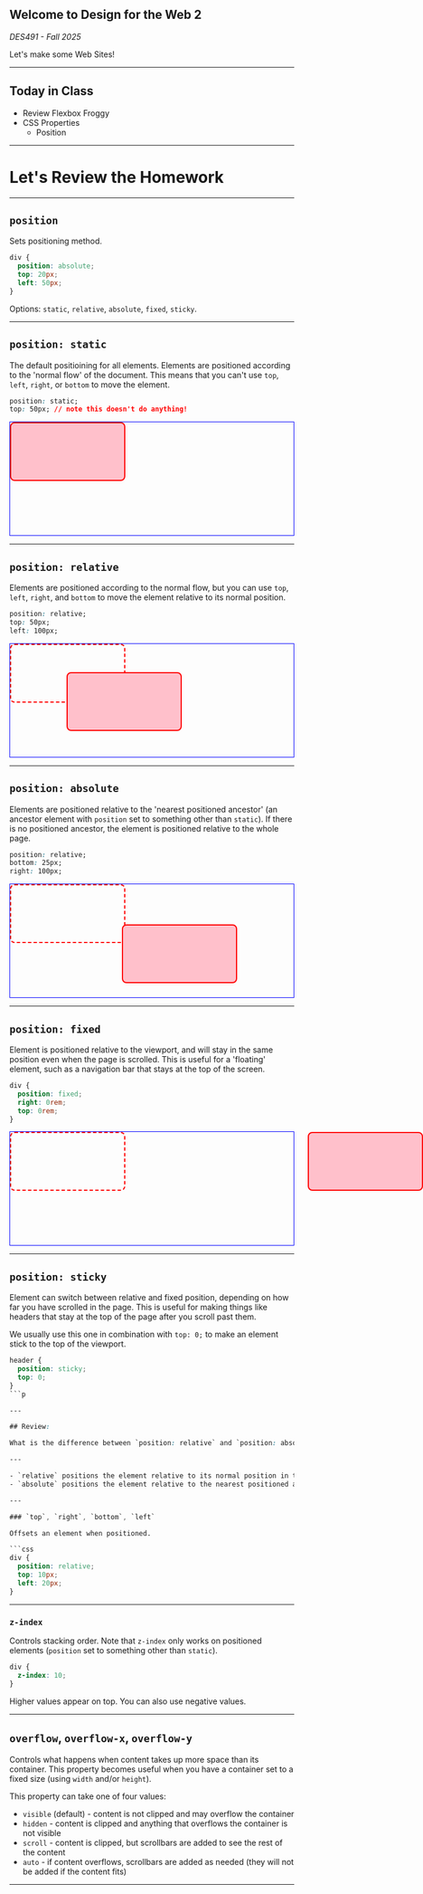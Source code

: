 ## Welcome to **Design for the Web 2**

_DES491 - Fall 2025_

Let's make some Web Sites!

---

## Today in Class

- Review Flexbox Froggy
- CSS Properties
  - Position

---

# Let's Review the Homework

---

## `position`

Sets positioning method.

```css
div {
  position: absolute;
  top: 20px;
  left: 50px;
}
```

Options: `static`, `relative`, `absolute`, `fixed`, `sticky`.

---

## `position: static`

The default positioining for all elements. Elements are positioned according to the 'normal flow' of the document. This means that you can't use `top`, `left`, `right`, or `bottom` to move the element.

```css
position: static;
top: 50px; // note this doesn't do anything!
```

<div style="position:relative;height:200px;border:1px solid blue">
<div style="border:2px solid red;background-color:pink;border-radius:8px;width:200px;height:100px;"></div>
</div>

---

## `position: relative`

Elements are positioned according to the normal flow, but you can use `top`, `left`, `right`, and `bottom` to move the element relative to its normal position.

```css
position: relative;
top: 50px;
left: 100px;
```

<div style="position:relative;height:200px;border:1px solid blue">
<div style="border:2px dashed red;;border-radius:8px;width:200px;height:100px;position:absolute;"></div>

<div style="border:2px solid red;background-color:pink;border-radius:8px;width:200px;height:100px;top:50px;left:100px;position:relative;"></div>
</div>

---

## `position: absolute`

Elements are positioned relative to the 'nearest positioned ancestor' (an ancestor element with `position` set to something other than `static`). If there is no positioned ancestor, the element is positioned relative to the whole page.

```css
position: relative;
bottom: 25px;
right: 100px;
```

<div style="position:relative;height:200px;border:1px solid blue">
<div style="border:2px dashed red;;border-radius:8px;width:200px;height:100px;position:absolute;"></div>

<div style="border:2px solid red;background-color:pink;border-radius:8px;width:200px;height:100px;bottom:25px;right:100px;position:absolute;"></div>
</div>

---

## `position: fixed`

Element is positioned relative to the viewport, and will stay in the same position even when the page is scrolled. This is useful for a 'floating' element, such as a navigation bar that stays at the top of the screen.

```css
div {
  position: fixed;
  right: 0rem;
  top: 0rem;
}
```

<div style="position:relative;height:200px;border:1px solid blue">
<div style="border:2px dashed red;;border-radius:8px;width:200px;height:100px;position:absolute;"></div>
<!-- TODO: figure out the correct CSS for this to be positioned in the right spot -->
<div style="border:2px solid red;background-color:pink;border-radius:8px;width:200px;height:100px;top:calc((var(--slide-height) - var(--viewport-height)) / var(--slide-scale) / 2 + 100px + 1rem);right:0px;position:fixed;"></div>
</div>

---

## `position: sticky`

Element can switch between relative and fixed position, depending on how far you have scrolled in the page. This is useful for making things like headers that stay at the top of the page after you scroll past them.

We usually use this one in combination with `top: 0;` to make an element stick to the top of the viewport.

````css
header {
  position: sticky;
  top: 0;
}
```p

---

## Review:

What is the difference between `position: relative` and `position: absolute`?

---

- `relative` positions the element relative to its normal position in the document flow
- `absolute` positions the element relative to the nearest positioned ancestor (or the page if none)

---

### `top`, `right`, `bottom`, `left`

Offsets an element when positioned.

```css
div {
  position: relative;
  top: 10px;
  left: 20px;
}
````

---

### `z-index`

Controls stacking order. Note that `z-index` only works on positioned elements (`position` set to something other than `static`).

```css
div {
  z-index: 10;
}
```

Higher values appear on top. You can also use negative values.

---

## `overflow`, `overflow-x`, `overflow-y`

Controls what happens when content takes up more space than its container. This property becomes useful when you have a container set to a fixed size (using `width` and/or `height`).

This property can take one of four values:

- `visible` (default) - content is not clipped and may overflow the container
- `hidden` - content is clipped and anything that overflows the container is not visible
- `scroll` - content is clipped, but scrollbars are added to see the rest of the content
- `auto` - if content overflows, scrollbars are added as needed (they will not be added if the content fits)

---
